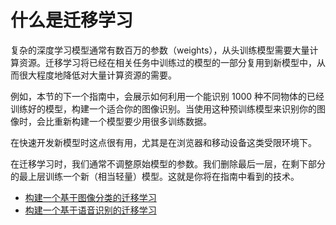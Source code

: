 # 什么是迁移学习

复杂的深度学习模型通常有数百万的参数（weights），从头训练模型需要大量计算资源。迁移学习将已经在相关任务中训练过的模型的一部分复用到新模型中，从而很大程度地降低对大量计算资源的需要。

例如，本节的下一个指南中，会展示如何利用一个能识别 1000 种不同物体的已经训练好的模型，构建一个适合你的图像识别。当使用这种预训练模型来识别你的图像时，会比重新构建一个模型要少用很多训练数据。

在快速开发新模型时这点很有用，尤其是在浏览器和移动设备这类受限环境下。

在迁移学习时，我们通常不调整原始模型的参数。我们删除最后一层，在剩下部分的最上层训练一个新（相当轻量）模型。这就是你将在指南中看到的技术。


- [构建一个基于图像分类的迁移学习](image_classification)
- [构建一个基于语音识别的迁移学习](audio_recognizer)
